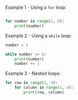 Example 1 - Using a `for` loop:

```python

for number in range(1, 6):
    print(number)
```

Example 2 - Using a `while` loop:

```python
number = 1

while number <= 5:
    print(number)
    number += 1
```

Example 3 - Nested loops:

```python
for row in range(1, 4):
    for column in range(1, 4):
        print(row, column)
```
